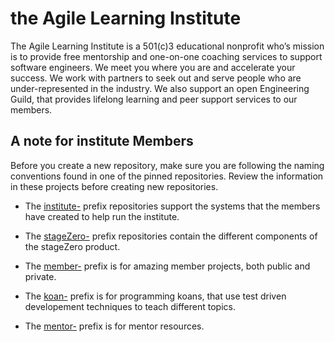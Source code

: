 # the Agile Learning Institute

The Agile Learning Institute is a 501(c)3 educational nonprofit who’s mission is to provide free mentorship and one-on-one coaching services to support software engineers. We meet you where you are and accelerate your success. We work with partners to seek out and serve people who are under-represented in the industry. We also support an open Engineering Guild, that provides lifelong learning and peer support services to our members.

## A note for institute Members

Before you create a new repository, make sure you are following the naming conventions found in one of the pinned repositories. Review the information in these projects before creating new repositories.

- The [institute-](https://github.com/agile-learning-institute/institute) prefix repositories support the systems that the members have created to help run the institute.

- The [stageZero-](https://github.com/agile-learning-institute/stageZero) prefix repositories contain the different components of the stageZero product.

- The [member-](https://github.com/agile-learning-institute/members) prefix is for amazing member projects, both public and private.

- The [koan-](https://github.com/agile-learning-institute/koans) prefix is for programming koans, that use test driven developement techniques to teach different topics.

- The [mentor-](https://github.com/agile-learning-institute/mentors) prefix is for mentor resources.
